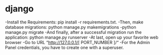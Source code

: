 # django

-Install the Requirements: pip install -r requirements.txt.
-Then, make database migrations: python manage.py makemigrations
-python manage.py migrate
-And finally, after a successful migration run the application: python manage.py runserver
-At last, open up your favorite web browser
-Go to URL “http://127.0.0.1/[ PORT_NUMBER ]/“
-For the Admin Panel credentials, you have to create one with a superuser.
 
